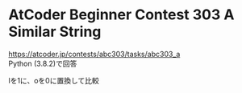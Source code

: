 # AtCoder Beginner Contest 303 A Similar String  
https://atcoder.jp/contests/abc303/tasks/abc303_a  
Python (3.8.2)で回答  

lを1に、oを0に置換して比較
